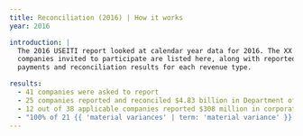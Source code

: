 ```yaml
---
title: Reconciliation (2016) | How it works
year: 2016

introduction: |
  The 2016 USEITI report looked at calendar year data for 2016. The XX
  companies invited to participate are listed here, along with reported
  payments and reconciliation results for each revenue type.

results:
  - 41 companies were asked to report
  - 25 companies reported and reconciled $4.83 billion in Department of the Interior revenue
  - 12 out of 38 applicable companies reported $308 million in corporate income taxes
  - "100% of 21 {{ 'material variances' | term: 'material variance' }} have been explained"
---
```

